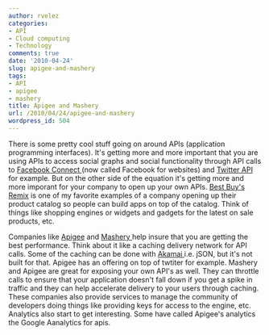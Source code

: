 ```yaml
---
author: rvelez
categories:
- API
- Cloud computing
- Technology
comments: true
date: '2010-04-24'
slug: apigee-and-mashery
tags:
- API
- apigee
- mashery
title: Apigee and Mashery
url: /2010/04/24/apigee-and-mashery
wordpress_id: 504
---
```



There is some pretty cool stuff going on around APIs (application programming interfaces). It's getting more and more important that you are using APIs to access social graphs and social functionality through API calls to [Facebook Connect ](http://developers.facebook.com/docs/guides/web)(now called Facebook for websites) and [Twitter API](http://apiwiki.twitter.com/) for example. But on the other side of the equation it's getting more and more imporant for your company to open up your own APIs. [Best Buy's Remix](http://remix.bestbuy.com/) is one of my favorite examples of a company opening up their product catalog so people can build apps on top of the catalog. Think of things like shopping engines or widgets and gadgets for the latest on sale products, etc.

Companies like [Apigee](http://apigee.com/) and [Mashery ](http://mashery.com/)help insure that you are getting the best performance. Think about it like a caching delivery network for API calls. Some of the caching can be done with [Akamai ](http://apigee.com/)i.e. jSON, but it's not built for that. Apigee has an offering on top of twtiter for example. Mashery and Apigee are great for exposing your own API's as well. They can throttle calls to ensure that your application doesn't fall down if you get a spike in traffic and they can help accelerate delivery to your users through caching. These companies also provide services to manage the community of developers doing things like providing keys for access to the engine, etc. Analytics also start to get interesting. Some have called Apigee's analytics the Google Aanalytics for apis.
